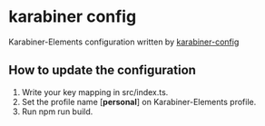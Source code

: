 # karabiner config

Karabiner-Elements configuration written by [karabiner-config](https://github.com/evan-liu/karabiner.ts)

## How to update the configuration

1. Write your key mapping in src/index.ts.
2. Set the profile name [**personal**] on Karabiner-Elements profile.
3. Run npm run build.
